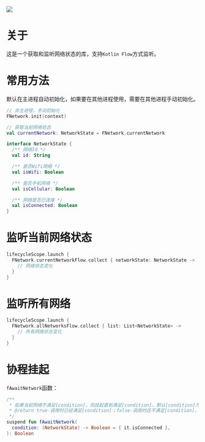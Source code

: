 [![](https://jitpack.io/v/zj565061763/network.svg)](https://jitpack.io/#zj565061763/network)

# 关于

这是一个获取和监听网络状态的库，支持`Kotlin Flow`方式监听。

# 常用方法

默认在主进程自动初始化，如果要在其他进程使用，需要在其他进程手动初始化。

```kotlin
// 非主进程，手动初始化
FNetwork.init(context)
```

```kotlin
// 获取当前网络状态
val currentNetwork: NetworkState = FNetwork.currentNetwork
```

```kotlin
interface NetworkState {
  /** 网络Id */
  val id: String

  /** 是否Wifi网络 */
  val isWifi: Boolean

  /** 是否手机网络 */
  val isCellular: Boolean

  /** 网络是否已连接 */
  val isConnected: Boolean
}
```

# 监听当前网络状态

```kotlin
lifecycleScope.launch {
  FNetwork.currentNetworkFlow.collect { networkState: NetworkState ->
    // 网络状态变化
  }
}
```

# 监听所有网络

```kotlin
lifecycleScope.launch {
  FNetwork.allNetworksFlow.collect { list: List<NetworkState> ->
    // 所有网络状态变化
  }
}
```

# 协程挂起

`fAwaitNetwork`函数：

```kotlin
/**
 * 如果当前网络不满足[condition]，则挂起直到满足[condition]，默认[condition]为网络已连接
 * @return true-调用时已经满足[condition]；false-调用时还不满足[condition]，挂起等待之后满足[condition]
 */
suspend fun fAwaitNetwork(
  condition: (NetworkState) -> Boolean = { it.isConnected },
): Boolean
```